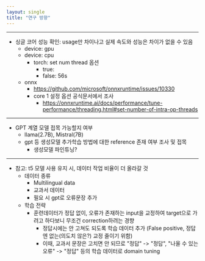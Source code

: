 ```yaml
---
layout: single
title: "연구 방향"
---
```

- - - 
* 싱글 코어 성능 확인: usage만 차이나고 실제 속도와 성능은 차이가 없을 수 있음
  * device: gpu
  * device: cpu
    * torch: set num thread 옵션 
      * true: 
      * false: 56s
  * onnx
    * https://github.com/microsoft/onnxruntime/issues/10330
    * core 1 설정 옵션 공식문서에서 조사
      * https://onnxruntime.ai/docs/performance/tune-performance/threading.html#set-number-of-intra-op-threads
- - - 
* GPT 계열 모델 접목 가능할지 여부
  * llama(2.7B), Mistral(7B)
  * gpt 등 생성모델 추가학습 방법에 대한 reference 존재 여부 조사 및 접목
    * 생성모델 파인튜닝?
- - - 
* 참고: t5 모델 사용 유지 시, 데이터 작업 비율이 더 올라갈 것
  * 데이터 종류
    * Multilingual data
    * 교과서 데이터
    * 필요 시 gpt로 오류문장 추가
  * 학습 전략
    * 훈련데이터가 정답 없이, 오류가 존재하는 input을 교정하여 target으로 가려고 하다보니 무조건 correction하려는 경향
      * 정답시에는 안 고쳐도 되도록 학습 데이터 추가 (False positive, 정답엔 없는(의도치 않은?) 교정 줄이기 위함)
      * 이때, 교과서 문장은 고치면 안 되므로 "정답" -> "정답", "나올 수 있는 오류" -> "정답" 등의 학습 데이터로 domain tuning
      
